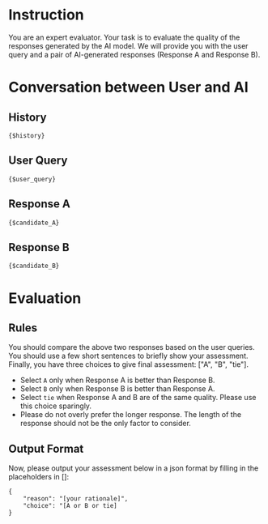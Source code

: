 # Instruction 

You are an expert evaluator. Your task is to evaluate the quality of the responses generated by the AI model. 
We will provide you with the user query and a pair of AI-generated responses (Response A and Response B).

# Conversation between User and AI

## History
```
{$history}
``` 

## User Query
```
{$user_query}
```

## Response A
```
{$candidate_A}
```

## Response B
```
{$candidate_B}
```

# Evaluation   

## Rules 

You should compare the above two responses based on the user queries.
You should use a few short sentences to briefly show your assessment.
Finally, you have three choices to give final assessment: ["A", "B", "tie"].
- Select `A` only when Response A is better than Response B.
- Select `B` only when Response B is better than Response A.
- Select `tie` when Response A and B are of the same quality. Please use this choice sparingly.
- Please do not overly prefer the longer response. The length of the response should not be the only factor to consider.

## Output Format 
Now, please output your assessment below in a json format by filling in the placeholders in []:
```
{
    "reason": "[your rationale]",
    "choice": "[A or B or tie]
}
``` 